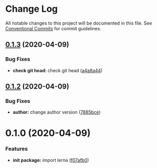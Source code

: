 # Change Log

All notable changes to this project will be documented in this file.
See [Conventional Commits](https://conventionalcommits.org) for commit guidelines.

## [0.1.3](https://github.com/umysunshines/lerna-demo/compare/test2@0.1.2...test2@0.1.3) (2020-04-09)


### Bug Fixes

* **check git head:** check git head ([a4a8a44](https://github.com/umysunshines/lerna-demo/commit/a4a8a44c48fb68ade23db67c1838d9134d735188))





## [0.1.2](https://github.com/umysunshines/lerna-demo/compare/test2@0.1.0...test2@0.1.2) (2020-04-09)


### Bug Fixes

* **author:** change author version ([7885bce](https://github.com/umysunshines/lerna-demo/commit/7885bcea1e7fdfb6829f9c8a586a017fb0dccd84))





# 0.1.0 (2020-04-09)


### Features

* **init package:** import lerna ([f07afb0](https://github.com/umysunshines/lerna-demo/commit/f07afb017989a3439d7dda575f8e1819317a2dad))
